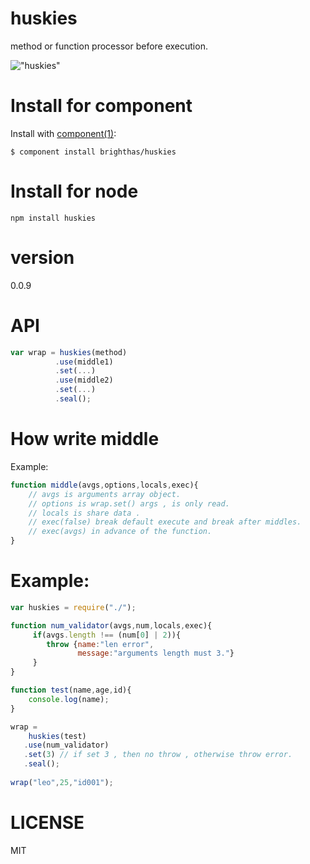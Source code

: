 huskies
=======
method or function processor before execution.

!["huskies"](http://stuffpoint.com/husky/image/50775-husky-husky-wallpaper-26.jpg)

Install for component
=====================
  
  Install with [component(1)](http://component.io):

    $ component install brighthas/huskies

Install for node
==================

    npm install huskies

version
=======
0.0.9
    
API
===
```javascript
var wrap = huskies(method)
          .use(middle1)
          .set(...)
          .use(middle2)
          .set(...)
          .seal();
```          

How write middle
=================

Example:

```javascript
function middle(avgs,options,locals,exec){
    // avgs is arguments array object.
    // options is wrap.set() args , is only read.
    // locals is share data .
    // exec(false) break default execute and break after middles.
    // exec(avgs) in advance of the function.
}
```

Example:
========
```javascript
var huskies = require("./");

function num_validator(avgs,num,locals,exec){
     if(avgs.length !== (num[0] | 2)){
        throw {name:"len error",
               message:"arguments length must 3."}
     }
}

function test(name,age,id){
    console.log(name);
}

wrap = 
    huskies(test)
   .use(num_validator)
   .set(3) // if set 3 , then no throw , otherwise throw error.
   .seal();
   
wrap("leo",25,"id001");
```

LICENSE
=======
MIT
